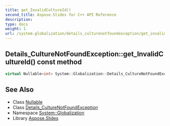 ```yaml
---
title: get_InvalidCultureId()
second_title: Aspose.Slides for C++ API Reference
description: 
type: docs
weight: 1
url: /system.globalization/details_culturenotfoundexception/get_invalidcultureid/
---
```

## Details_CultureNotFoundException::get_InvalidCultureId() const method




```cpp
virtual Nullable<int> System::Globalization::Details_CultureNotFoundException::get_InvalidCultureId() const
```

## See Also

* Class [Nullable](../../../system/nullable/)
* Class [Details_CultureNotFoundException](../)
* Namespace [System::Globalization](../../)
* Library [Aspose.Slides](../../../)